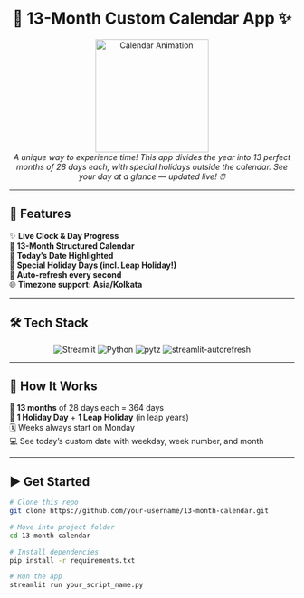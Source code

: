 <div align="center">
  <h1>📅 13-Month Custom Calendar App ✨</h1>
  <img src="https://media.giphy.com/media/v1.Y2lkPTc5MGI3NjExYmRiYWY1NDIzMmQ2YzVlZDQyYmM2YTAxN2UzNzFiY2ZiNzYxMzkwNyZjdD1n/rzPC5KuSos8rR5BFQt/giphy.gif" width="200px" alt="Calendar Animation" />
</div>

<div align="center">
  <em>
  A unique way to experience time!  
  This app divides the year into 13 perfect months of 28 days each,  
  with special holidays outside the calendar.  
  See your day at a glance — updated live! ⏰
  </em>
</div>

---

## 🚀 Features

✨ **Live Clock & Day Progress**  
📆 **13-Month Structured Calendar**  
📌 **Today’s Date Highlighted**  
🎉 **Special Holiday Days (incl. Leap Holiday!)**  
🔄 **Auto-refresh every second**  
🌐 **Timezone support: Asia/Kolkata**

---

## 🛠️ Tech Stack

<p align="center">
  <img src="https://img.shields.io/badge/Streamlit-%23FF4B4B.svg?style=for-the-badge&logo=Streamlit&logoColor=white" alt="Streamlit" />
  <img src="https://img.shields.io/badge/Python-3776AB?style=for-the-badge&logo=python&logoColor=white" alt="Python" />
  <img src="https://img.shields.io/badge/PyTZ-3776AB?style=for-the-badge&logo=python&logoColor=white" alt="pytz" />
  <img src="https://img.shields.io/badge/Autorefresh-%23FF4B4B.svg?style=for-the-badge&logo=Streamlit&logoColor=white" alt="streamlit-autorefresh" />
</p>

---

## 🎯 How It Works

📌 **13 months** of 28 days each = 364 days  
🎉 **1 Holiday Day** + **1 Leap Holiday** (in leap years)  
🗓️ Weeks always start on Monday  
💻 See today’s custom date with weekday, week number, and month

---

## ▶️ Get Started

```bash
# Clone this repo
git clone https://github.com/your-username/13-month-calendar.git

# Move into project folder
cd 13-month-calendar

# Install dependencies
pip install -r requirements.txt

# Run the app
streamlit run your_script_name.py
